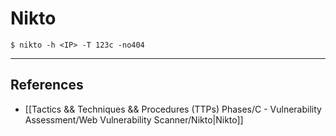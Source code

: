 # Nikto

`$ nikto -h <IP> -T 123c -no404`

---
## References

- [[Tactics && Techniques && Procedures (TTPs) Phases/C - Vulnerability Assessment/Web Vulnerability Scanner/Nikto|Nikto]]